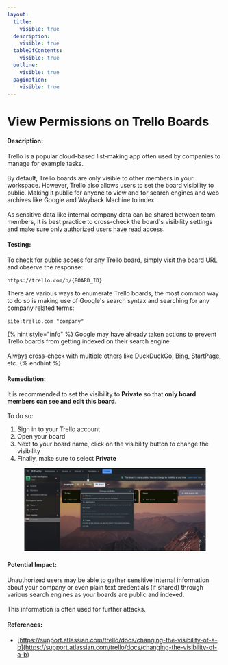 ```yaml
---
layout:
  title:
    visible: true
  description:
    visible: true
  tableOfContents:
    visible: true
  outline:
    visible: true
  pagination:
    visible: true
---
```


# View Permissions on Trello Boards

#### Description:

Trello is a popular cloud-based list-making app often used by companies to manage for example tasks.\
\
By default, Trello boards are only visible to other members in your workspace. However, Trello also allows users to set the board visibility to public. Making it public for anyone to view and for search engines and web archives like Google and Wayback Machine to index.\
\
As sensitive data like internal company data can be shared between team members, it is best practice to cross-check the board's visibility settings and make sure only authorized users have read access.

#### Testing:

To check for public access for any Trello board, simply visit the board URL and observe the response:

```
https://trello.com/b/{BOARD_ID}
```

There are various ways to enumerate Trello boards, the most common way to do so is making use of Google's search syntax and searching for any company related terms:

```
site:trello.com "company"
```

{% hint style="info" %}
Google may have already taken actions to prevent Trello boards from getting indexed on their search engine.\
\
Always cross-check with multiple others like DuckDuckGo, Bing, StartPage, etc.
{% endhint %}

#### Remediation:

It is recommended to set the visibility to **Private** so that **only board members can see and edit this board**.\
\
To do so:

1. Sign in to your Trello account
2. Open your board
3. Next to your board name, click on the visibility button to change the visibility
4. Finally, make sure to select **Private**

<figure><img src="../../.gitbook/assets/image (24).png" alt=""><figcaption></figcaption></figure>

#### Potential Impact:

Unauthorized users may be able to gather sensitive internal information about your company or even plain text credentials (if shared) through various search engines as your boards are public and indexed.\
\
This information is often used for further attacks.

#### References:

* [https://support.atlassian.com/trello/docs/changing-the-visibility-of-a-b](https://support.atlassian.com/trello/docs/changing-the-visibility-of-a-b)
